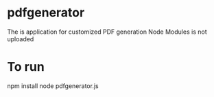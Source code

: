 # pdfgenerator
The is application for customized PDF generation
Node Modules is not uploaded
# To run
npm install
node pdfgenerator.js
